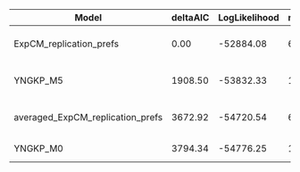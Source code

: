 | Model                            | deltaAIC | LogLikelihood | nParams | ParamValues                                    |
|----------------------------------|----------|---------------|---------|------------------------------------------------|
| ExpCM_replication_prefs          | 0.00     | -52884.08     | 6       | beta=0.95, kappa=4.39, omega=0.04              |
| YNGKP_M5                         | 1908.50  | -53832.33     | 12      | alpha_omega=0.30, beta_omega=10.00, kappa=3.90 |
| averaged_ExpCM_replication_prefs | 3672.92  | -54720.54     | 6       | beta=0.03, kappa=4.34, omega=0.03              |
| YNGKP_M0                         | 3794.34  | -54776.25     | 11      | kappa=3.85, omega=0.02                         |